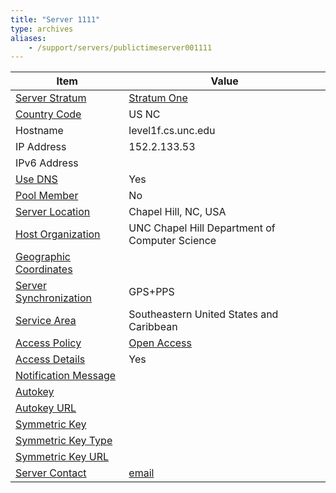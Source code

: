 ```yaml
---
title: "Server 1111"
type: archives
aliases:
    - /support/servers/publictimeserver001111
---
```


| Item | Value |
| ----- | ----- |
| [Server Stratum](/support/servers/serverstratum) | [Stratum One](/support/servers/stratumonetimeservers) |
| [Country Code](/support/servers/countrycode) | US NC |
| Hostname |  level1f.cs.unc.edu |
| IP Address |  152.2.133.53 |
| IPv6 Address | |
| [Use DNS](/support/servers/usedns) | Yes |
| [Pool Member](/support/servers/poolmember) | No |
| [Server Location](/support/servers/serverlocation) |  Chapel Hill, NC, USA  |
| [Host Organization](/support/servers/hostorganization) |  UNC Chapel Hill Department of Computer Science |
| [ Geographic Coordinates](/support/servers/geographiccoordinates) | |
| [Server Synchronization](/support/servers/serversynchronization) |  GPS+PPS  |
| [Service Area](/support/servers/servicearea) |  Southeastern United States and Caribbean  |
| [Access Policy](/support/servers/accesspolicy) | [Open Access](/support/servers/openaccess) |
| [Access Details](/support/servers/accessdetails) | Yes |
| [Notification Message](/support/servers/notificationmessage) |  |
| [Autokey](/support/servers/autokey) |  |
| [Autokey URL](/support/servers/autokeyurl) | |
| [Symmetric Key](/support/servers/symmetrickey) |  |
| [Symmetric Key Type](/support/servers/symmetrickeytype) | |
| [Symmetric Key URL](/support/servers/symmetrickeyurl) | |
| [Server Contact](/support/servers/servercontact) | [email](mailto:time-admin@cs.unc.edu) |
